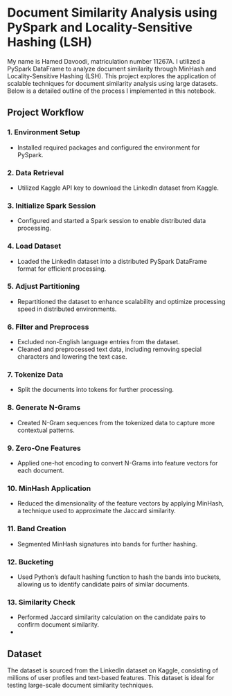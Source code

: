 # Document Similarity Analysis using PySpark and Locality-Sensitive Hashing (LSH)

My name is Hamed Davoodi, matriculation number 11267A. I utilized a PySpark DataFrame to analyze document similarity through MinHash and Locality-Sensitive Hashing (LSH). This project explores the application of scalable techniques for document similarity analysis using large datasets. Below is a detailed outline of the process I implemented in this notebook.

## Project Workflow

### 1. Environment Setup
   - Installed required packages and configured the environment for PySpark.
   
### 2. Data Retrieval
   - Utilized Kaggle API key to download the LinkedIn dataset from Kaggle.

### 3. Initialize Spark Session
   - Configured and started a Spark session to enable distributed data processing.

### 4. Load Dataset
   - Loaded the LinkedIn dataset into a distributed PySpark DataFrame format for efficient processing.

### 5. Adjust Partitioning
   - Repartitioned the dataset to enhance scalability and optimize processing speed in distributed environments.

### 6. Filter and Preprocess
   - Excluded non-English language entries from the dataset.
   - Cleaned and preprocessed text data, including removing special characters and lowering the text case.

### 7. Tokenize Data
   - Split the documents into tokens for further processing.

### 8. Generate N-Grams
   - Created N-Gram sequences from the tokenized data to capture more contextual patterns.

### 9. Zero-One Features
   - Applied one-hot encoding to convert N-Grams into feature vectors for each document.

### 10. MinHash Application
   - Reduced the dimensionality of the feature vectors by applying MinHash, a technique used to approximate the Jaccard similarity.

### 11. Band Creation
   - Segmented MinHash signatures into bands for further hashing.

### 12. Bucketing
   - Used Python’s default hashing function to hash the bands into buckets, allowing us to identify candidate pairs of similar documents.

### 13. Similarity Check
   - Performed Jaccard similarity calculation on the candidate pairs to confirm document similarity.
   - 
## Dataset
The dataset is sourced from the LinkedIn dataset on Kaggle, consisting of millions of user profiles and text-based features. This dataset is ideal for testing large-scale document similarity techniques.
